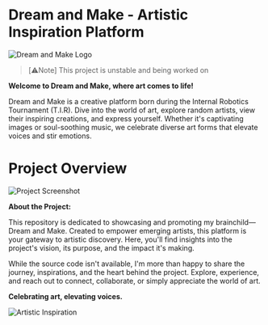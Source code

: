 # Dream and Make - Artistic Inspiration Platform

![Dream and Make Logo](https://github.com/Memilson/Dream_and_Make/assets/125493751/7e5db968-2ff1-4507-8615-5464b9e471e3)
>[⚠️Note]
>This project is unstable and being worked on

**Welcome to Dream and Make, where art comes to life!**

Dream and Make is a creative platform born during the Internal Robotics Tournament (T.I.R). Dive into the world of art, explore random artists, view their inspiring creations, and express yourself. Whether it's captivating images or soul-soothing music, we celebrate diverse art forms that elevate voices and stir emotions.

# Project Overview

![Project Screenshot](https://github.com/Memilson/Dream_and_Make/assets/125493751/57f687d2-d969-45f5-8436-7018de66d4b7)

**About the Project:**

This repository is dedicated to showcasing and promoting my brainchild—Dream and Make. Created to empower emerging artists, this platform is your gateway to artistic discovery. Here, you'll find insights into the project's vision, its purpose, and the impact it's making.

While the source code isn't available, I'm more than happy to share the journey, inspirations, and the heart behind the project. Explore, experience, and reach out to connect, collaborate, or simply appreciate the world of art.

**Celebrating art, elevating voices.**

![Artistic Inspiration](https://github.com/Memilson/Dream_and_Make/assets/125493751/ee624132-0a82-4979-be5a-67f3cff9ae6c)

